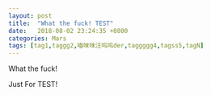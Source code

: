 ```yaml
---
layout: post
title:  "What the fuck! TEST"
date:   2018-08-02 23:24:35 +0800
categories: Mars
tags: [tag1,taggg2,喵咪咪汪呜呜der,taggggg4,tagss5,tagN]
---
```

What the fuck!

Just For TEST!

[jekyll-docs]: https://jekyllrb.com/docs/home
[jekyll-gh]:   https://github.com/jekyll/jekyll
[jekyll-talk]: https://talk.jekyllrb.com/
